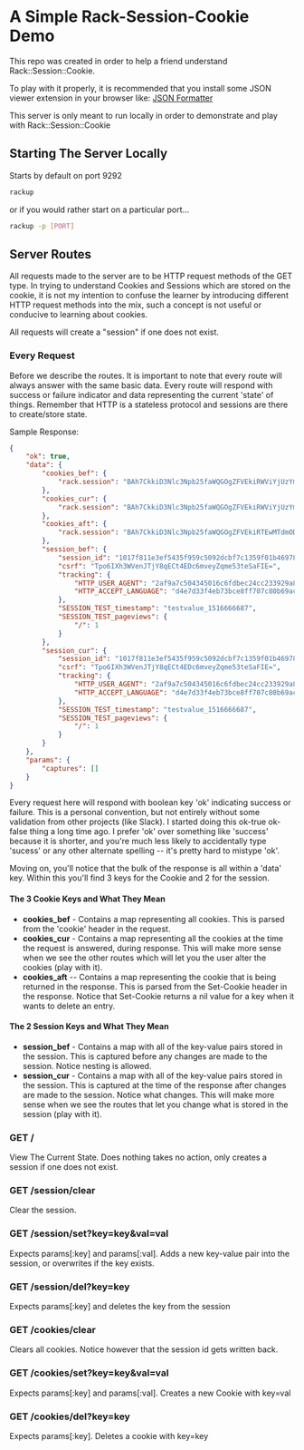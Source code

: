 # A Simple Rack-Session-Cookie Demo

This repo was created in order to help a friend understand Rack::Session::Cookie.

To play with it properly, it is recommended that you install some JSON viewer extension
in your browser like: [JSON Formatter](https://chrome.google.com/webstore/detail/json-formatter/bcjindcccaagfpapjjmafapmmgkkhgoa?hl=en)

This server is only meant to run locally in order to demonstrate
and play with Rack::Session::Cookie

## Starting The Server Locally

Starts by default on port 9292
```bash
rackup
```

or if you would rather start on a particular port...

```bash
rackup -p [PORT]
```
## Server Routes

All requests made to the server are to be HTTP request methods of the GET type. In trying to understand Cookies and Sessions which are stored on the cookie, it is not my intention to confuse the learner by introducing different HTTP request methods into the mix, such a concept is not useful or conducive to learning about cookies.


All requests will create a "session" if one does not exist.

### Every Request

Before we describe the routes. It is important to note that every route will always answer with the same basic data. Every route will respond with success or failure indicator and data representing the current 'state' of things. Remember that HTTP is a stateless protocol and sessions are there to create/store state.

Sample Response:


```json
{
	"ok": true,
	"data": {
		"cookies_bef": {
			"rack.session": "BAh7CkkiD3Nlc3Npb25faWQGOgZFVEkiRWViYjUzYmFkMWY4N2JlYWI1NWIw\nZDhkMGY4MjI1ZWQyM2EwN2Y2MTA0ODA3YjFkNWVkMjg1NzQ2NjcwMGYxZjMG\nOwBGSSIJY3NyZgY7AEZJIjFmNU03R3VGZXBJTTBDKzJZOGo4MVhmUE9KMXpT\nSTgzWWkrK1oyQmRiK1pBPQY7AEZJIg10cmFja2luZwY7AEZ7B0kiFEhUVFBf\nVVNFUl9BR0VOVAY7AFRJIi0yYWY5YTdjNTA0MzQ1MDE2YzZmZGJlYzI0Y2My\nMzM5MjlhODllNTJmBjsARkkiGUhUVFBfQUNDRVBUX0xBTkdVQUdFBjsAVEki\nLWQ0ZTdkMzNmNGViNzNiY2U4ZmY3MDdjODBiNjlhYzU3ZWU1YzlmYmMGOwBG\nSSIbU0VTU0lPTl9URVNUX3RpbWVzdGFtcAY7AFRJIhl0ZXN0dmFsdWVfMTUx\nNjY2NTY2NAY7AFRJIhtTRVNTSU9OX1RFU1RfcGFnZXZpZXdzBjsAVH0GSSIG\nLwY7AFRpGWkA\n--bd89c1ffc02c339b488cba10b08948502ea5ee07"
		},
		"cookies_cur": {
			"rack.session": "BAh7CkkiD3Nlc3Npb25faWQGOgZFVEkiRWViYjUzYmFkMWY4N2JlYWI1NWIw\nZDhkMGY4MjI1ZWQyM2EwN2Y2MTA0ODA3YjFkNWVkMjg1NzQ2NjcwMGYxZjMG\nOwBGSSIJY3NyZgY7AEZJIjFmNU03R3VGZXBJTTBDKzJZOGo4MVhmUE9KMXpT\nSTgzWWkrK1oyQmRiK1pBPQY7AEZJIg10cmFja2luZwY7AEZ7B0kiFEhUVFBf\nVVNFUl9BR0VOVAY7AFRJIi0yYWY5YTdjNTA0MzQ1MDE2YzZmZGJlYzI0Y2My\nMzM5MjlhODllNTJmBjsARkkiGUhUVFBfQUNDRVBUX0xBTkdVQUdFBjsAVEki\nLWQ0ZTdkMzNmNGViNzNiY2U4ZmY3MDdjODBiNjlhYzU3ZWU1YzlmYmMGOwBG\nSSIbU0VTU0lPTl9URVNUX3RpbWVzdGFtcAY7AFRJIhl0ZXN0dmFsdWVfMTUx\nNjY2NTY2NAY7AFRJIhtTRVNTSU9OX1RFU1RfcGFnZXZpZXdzBjsAVH0GSSIG\nLwY7AFRpGWkA\n--bd89c1ffc02c339b488cba10b08948502ea5ee07"
		},
		"cookies_aft": {
			"rack.session": "BAh7CkkiD3Nlc3Npb25faWQGOgZFVEkiRTEwMTdmODExZTNlZjU0MzVmOTU5%0AYzUwOTJkY2JmN2MxMzU5ZjAxYjQ2OTc4OTc5MzUzZTM0MzJkYmQ3OTU5MmYG%0AOwBGSSIJY3NyZgY7AEZJIjFUcG82SVhoM1dWZW5KVGpZOHFFQ3Q0RURjNm12%0AZXlacW1lNTN0ZVNhRklFPQY7AEZJIg10cmFja2luZwY7AEZ7B0kiFEhUVFBf%0AVVNFUl9BR0VOVAY7AFRJIi0yYWY5YTdjNTA0MzQ1MDE2YzZmZGJlYzI0Y2My%0AMzM5MjlhODllNTJmBjsARkkiGUhUVFBfQUNDRVBUX0xBTkdVQUdFBjsAVEki%0ALWQ0ZTdkMzNmNGViNzNiY2U4ZmY3MDdjODBiNjlhYzU3ZWU1YzlmYmMGOwBG%0ASSIbU0VTU0lPTl9URVNUX3RpbWVzdGFtcAY7AFRJIhl0ZXN0dmFsdWVfMTUx%0ANjY2NjY4NwY7AFRJIhtTRVNTSU9OX1RFU1RfcGFnZXZpZXdzBjsAVH0GSSIG%0ALwY7AFRpBmkA%0A--60d5c1305bd777908e0efbdf709777ebce156b24"
		},
		"session_bef": {
			"session_id": "1017f811e3ef5435f959c5092dcbf7c1359f01b46978979353e3432dbd79592f",
			"csrf": "Tpo6IXh3WVenJTjY8qECt4EDc6mveyZqme53teSaFIE=",
			"tracking": {
				"HTTP_USER_AGENT": "2af9a7c504345016c6fdbec24cc233929a89e52f",
				"HTTP_ACCEPT_LANGUAGE": "d4e7d33f4eb73bce8ff707c80b69ac57ee5c9fbc"
			},
			"SESSION_TEST_timestamp": "testvalue_1516666687",
			"SESSION_TEST_pageviews": {
				"/": 1
			}
		},
		"session_cur": {
			"session_id": "1017f811e3ef5435f959c5092dcbf7c1359f01b46978979353e3432dbd79592f",
			"csrf": "Tpo6IXh3WVenJTjY8qECt4EDc6mveyZqme53teSaFIE=",
			"tracking": {
				"HTTP_USER_AGENT": "2af9a7c504345016c6fdbec24cc233929a89e52f",
				"HTTP_ACCEPT_LANGUAGE": "d4e7d33f4eb73bce8ff707c80b69ac57ee5c9fbc"
			},
			"SESSION_TEST_timestamp": "testvalue_1516666687",
			"SESSION_TEST_pageviews": {
				"/": 1
			}
		}
	},
	"params": {
		"captures": []
	}
}
```

Every request here will respond with boolean key 'ok' indicating success or failure. This is a personal convention, but not entirely without some validation from other projects (like Slack). I started doing this ok-true ok-false thing a long time ago. I prefer 'ok' over something like 'success' because it is shorter, and you're much less likely to accidentally type 'sucess' or any other alternate spelling -- it's pretty hard to mistype 'ok'. 

Moving on, you'll notice that the bulk of the response is all within a 'data' key. Within this you'll find 3 keys for the Cookie and 2 for the session.

#### The 3 Cookie Keys and What They Mean
* **cookies_bef** - Contains a map representing all cookies. This is parsed from the 'cookie' header in the request.
* **cookies_cur** - Contains a map representing all the cookies at the time the request is answered, during response. This will make more sense when we see the other routes which will let you the user alter the cookies (play with it). 
* **cookies_aft** -- Contains a map representing the cookie that is being returned in the response. This is parsed from the Set-Cookie header in the response. Notice that Set-Cookie returns a nil value for a key when it wants to delete an entry.

#### The 2 Session Keys and What They Mean
* **session_bef** - Contains a map with all of the key-value pairs stored in the session. This is captured before any changes are made to the session. Notice nesting is allowed.
* **session_cur** - Contains a map with all of the key-value pairs stored in the session. This is captured at the time of the response after changes are made to the session. Notice what changes. This will make more sense when we see the routes that let you change what is stored in the session (play with it).

### GET / 
View The Current State.
Does nothing takes no action, only creates a session if one does not exist.

### GET /session/clear 
Clear the session.

### GET /session/set?key=key&val=val
Expects params[:key] and params[:val]. Adds a new key-value pair into the session, or overwrites if the key exists.

### GET /session/del?key=key
Expects params[:key] and deletes the key from the session

### GET /cookies/clear
Clears all cookies. Notice however that the session id gets written back.

### GET /cookies/set?key=key&val=val
Expects params[:key] and params[:val].
Creates a new Cookie with key=val

### GET /cookies/del?key=key
Expects params[:key].
Deletes a cookie with key=key
